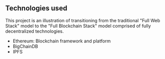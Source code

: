 ## Technologies used

This project is an illustration of transitioning from the traditional "Full Web
Stack" model to the "Full Blockchain Stack" model comprised of fully 
decentralized technologies.

- Ethereum: Blockchain framework and platform
- BigChainDB
- IPFS